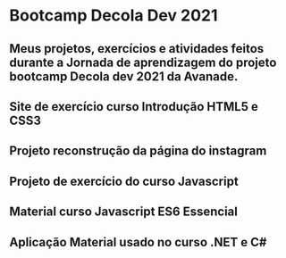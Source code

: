 # Bootcamp Decola Dev 2021

## Meus projetos, exercícios e atividades feitos durante a Jornada de aprendizagem do projeto bootcamp Decola dev 2021 da Avanade.

## Site de exercício curso Introdução HTML5 e CSS3
[](https://github.com/lucasoliveiracs/Site-curso-introducao-HTML5-CSS3)

## Projeto reconstrução da página do instagram
[](https://github.com/lucasoliveiracs/Projeto-reconstrucao-pagina-do-instagram)

## Projeto de exercício do curso Javascript
[](https://github.com/lucasoliveiracs/Projeto-exercicio-curso-javascript)

## Material curso Javascript ES6 Essencial 
[](https://github.com/lucasoliveiracs/Javascript-ES6-Essencial)

## Aplicação Material usado no curso .NET e C#
[](https://github.com/lucasoliveiracs/Aplicacao-exercicio-curso-DotNet-CSharp)
